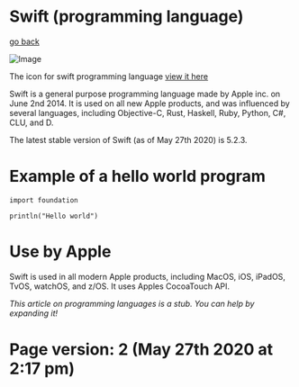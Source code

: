 # Swift (programming language)

[go back](https://github.com/seanpm2001/WacOS/wiki)

![Image](https://upload.wikimedia.org/wikipedia/commons/2/20/Swift_logo_with_text.svg "icon")

The icon for swift programming language [view it here](https://upload.wikimedia.org/wikipedia/commons/2/20/Swift_logo_with_text.svg)

Swift is a general purpose programming language made by Apple inc. on June 2nd 2014. It is used on all new Apple products, and was influenced by several languages, including Objective-C, Rust, Haskell, Ruby, Python, C#, CLU, and D. 

The latest stable version of Swift (as of May 27th 2020) is 5.2.3.

# Example of a hello world program

`import foundation`

`println("Hello world")`

# Use by Apple

Swift is used in all modern Apple products, including MacOS, iOS, iPadOS, TvOS, watchOS, and z/OS. It uses Apples CocoaTouch API.

_This article on programming languages is a stub. You can help by expanding it!_

# Page version: 2 (May 27th 2020 at 2:17 pm)